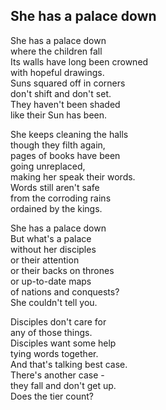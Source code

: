 ## She has a palace down

She has a palace down  
where the children fall  
Its walls have long been crowned  
with hopeful drawings.  
Suns squared off in corners  
don't shift and don't set.  
They haven't been shaded  
like their Sun has been.  

She keeps cleaning the halls  
though they filth again,  
pages of books have been  
going unreplaced,  
making her speak their words.  
Words still aren't safe  
from the corroding rains  
ordained by the kings.  

She has a palace down  
But what's a palace  
without her disciples  
or their attention  
or their backs on thrones  
or up-to-date maps  
of nations and conquests?  
She couldn't tell you.

Disciples don't care for  
any of those things.  
Disciples want some help  
tying words together.  
And that's talking best case.  
There's another case -  
they fall and don't get up.  
Does the tier count?
